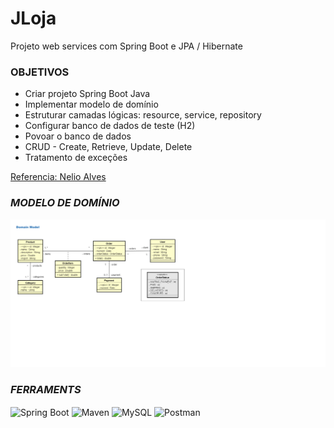 
# **JLoja**

Projeto web services com Spring Boot e JPA / Hibernate 

### OBJETIVOS
- Criar projeto Spring Boot Java
- Implementar modelo de domínio
- Estruturar camadas lógicas: resource, service, repository
- Configurar banco de dados de teste (H2)
- Povoar o banco de dados
- CRUD - Create, Retrieve, Update, Delete
- Tratamento de exceções

[Referencia: Nelio Alves](https://github.com/acenelio/workshop-springboot3-jpa)

### _MODELO DE DOMÍNIO_

<img src="./domain model.png"/>

### _FERRAMENTS_

<img align="center" src="https://miro.medium.com/v2/resize:fit:512/1*k73wp-nDid53eeQ0RDGvdw.png" alt="Spring Boot" height="60" width="60" />
<img align="center" src="https://alternative.me/media/256/apache-ant-icon-0roq6nf9u9vnbxx8-c.png" alt="Maven" height="60" width="60" />
<img align="center" src="https://styles.redditmedia.com/t5_2qm6k/styles/communityIcon_dhjr6guc03x51.png?width=256&s=3e825b7205c7f497d4695028e358d26ee359f84b" alt="MySQL" height="60" width="60" />
<img align="center" src="https://dashboard.snapcraft.io/site_media/appmedia/2018/11/logo-mark.png" alt="Postman" height="60" width="60" />
